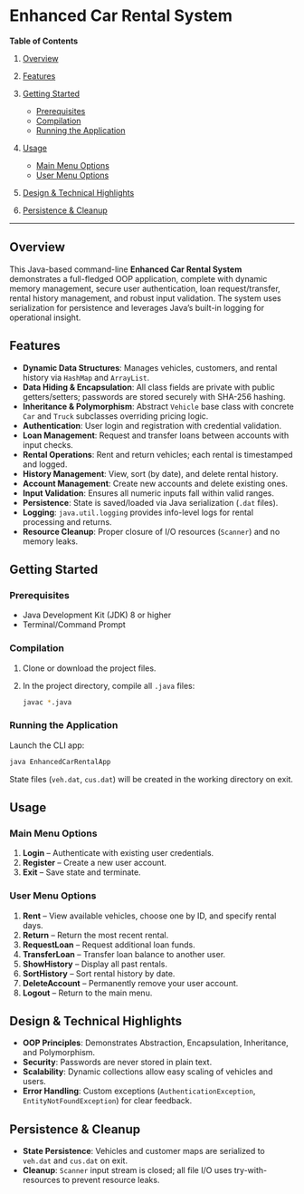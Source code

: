 # Enhanced Car Rental System

**Table of Contents**

1. [Overview](#overview)
2. [Features](#features)
3. [Getting Started](#getting-started)

   * [Prerequisites](#prerequisites)
   * [Compilation](#compilation)
   * [Running the Application](#running-the-application)
4. [Usage](#usage)

   * [Main Menu Options](#main-menu-options)
   * [User Menu Options](#user-menu-options)
5. [Design & Technical Highlights](#design--technical-highlights)
6. [Persistence & Cleanup](#persistence--cleanup)

---

## Overview

This Java-based command-line **Enhanced Car Rental System** demonstrates a full-fledged OOP application, complete with dynamic memory management, secure user authentication, loan request/transfer, rental history management, and robust input validation. The system uses serialization for persistence and leverages Java’s built-in logging for operational insight.

## Features

* **Dynamic Data Structures**: Manages vehicles, customers, and rental history via `HashMap` and `ArrayList`.
* **Data Hiding & Encapsulation**: All class fields are private with public getters/setters; passwords are stored securely with SHA-256 hashing.
* **Inheritance & Polymorphism**: Abstract `Vehicle` base class with concrete `Car` and `Truck` subclasses overriding pricing logic.
* **Authentication**: User login and registration with credential validation.
* **Loan Management**: Request and transfer loans between accounts with input checks.
* **Rental Operations**: Rent and return vehicles; each rental is timestamped and logged.
* **History Management**: View, sort (by date), and delete rental history.
* **Account Management**: Create new accounts and delete existing ones.
* **Input Validation**: Ensures all numeric inputs fall within valid ranges.
* **Persistence**: State is saved/loaded via Java serialization (`.dat` files).
* **Logging**: `java.util.logging` provides info-level logs for rental processing and returns.
* **Resource Cleanup**: Proper closure of I/O resources (`Scanner`) and no memory leaks.

## Getting Started

### Prerequisites

* Java Development Kit (JDK) 8 or higher
* Terminal/Command Prompt

### Compilation

1. Clone or download the project files.
2. In the project directory, compile all `.java` files:

   ```bash
   javac *.java
   ```

### Running the Application

Launch the CLI app:

```bash
java EnhancedCarRentalApp
```

State files (`veh.dat`, `cus.dat`) will be created in the working directory on exit.

## Usage

### Main Menu Options

1. **Login** – Authenticate with existing user credentials.
2. **Register** – Create a new user account.
3. **Exit** – Save state and terminate.

### User Menu Options

1. **Rent** – View available vehicles, choose one by ID, and specify rental days.
2. **Return** – Return the most recent rental.
3. **RequestLoan** – Request additional loan funds.
4. **TransferLoan** – Transfer loan balance to another user.
5. **ShowHistory** – Display all past rentals.
6. **SortHistory** – Sort rental history by date.
7. **DeleteAccount** – Permanently remove your user account.
8. **Logout** – Return to the main menu.

## Design & Technical Highlights

* **OOP Principles**: Demonstrates Abstraction, Encapsulation, Inheritance, and Polymorphism.
* **Security**: Passwords are never stored in plain text.
* **Scalability**: Dynamic collections allow easy scaling of vehicles and users.
* **Error Handling**: Custom exceptions (`AuthenticationException`, `EntityNotFoundException`) for clear feedback.

## Persistence & Cleanup

* **State Persistence**: Vehicles and customer maps are serialized to `veh.dat` and `cus.dat` on exit.
* **Cleanup**: `Scanner` input stream is closed; all file I/O uses try-with-resources to prevent resource leaks.

